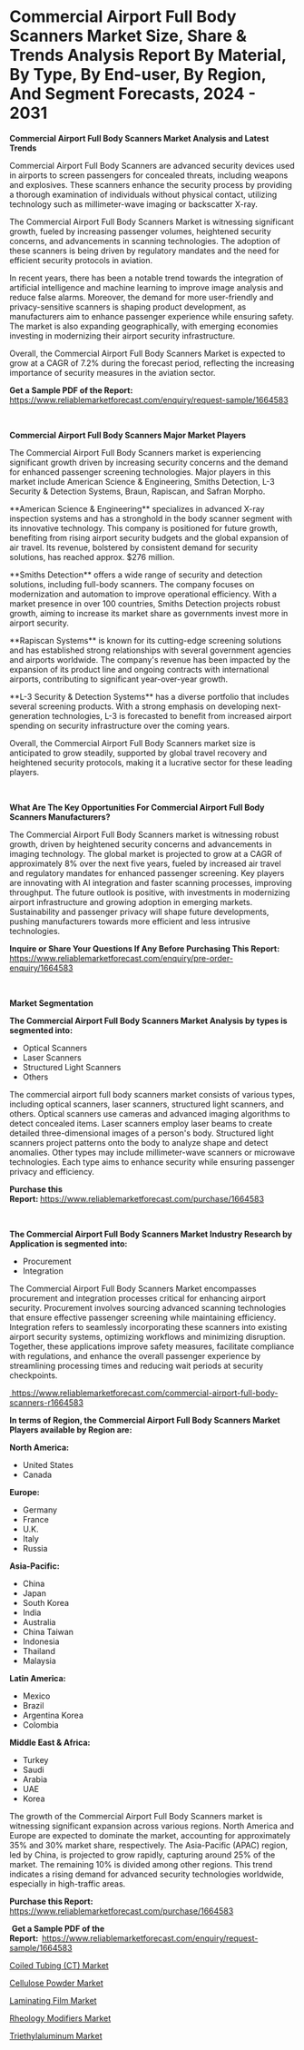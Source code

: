 <p><h1>Commercial Airport Full Body Scanners Market Size, Share & Trends Analysis Report By Material, By Type, By End-user, By Region, And Segment Forecasts, 2024 - 2031</h1></p><p><strong>Commercial Airport Full Body Scanners Market Analysis and Latest Trends</strong></p>
<p><p>Commercial Airport Full Body Scanners are advanced security devices used in airports to screen passengers for concealed threats, including weapons and explosives. These scanners enhance the security process by providing a thorough examination of individuals without physical contact, utilizing technology such as millimeter-wave imaging or backscatter X-ray.</p><p>The Commercial Airport Full Body Scanners Market is witnessing significant growth, fueled by increasing passenger volumes, heightened security concerns, and advancements in scanning technologies. The adoption of these scanners is being driven by regulatory mandates and the need for efficient security protocols in aviation.</p><p>In recent years, there has been a notable trend towards the integration of artificial intelligence and machine learning to improve image analysis and reduce false alarms. Moreover, the demand for more user-friendly and privacy-sensitive scanners is shaping product development, as manufacturers aim to enhance passenger experience while ensuring safety. The market is also expanding geographically, with emerging economies investing in modernizing their airport security infrastructure.</p><p>Overall, the Commercial Airport Full Body Scanners Market is expected to grow at a CAGR of 7.2% during the forecast period, reflecting the increasing importance of security measures in the aviation sector.</p></p>
<p><strong>Get a Sample PDF of the Report:&nbsp;</strong> <a href="https://www.reliablemarketforecast.com/enquiry/request-sample/1664583?utm_campaign=1169&utm_medium=2&utm_source=Github&utm_content=ia&utm_term=09122024&utm_id=commercial-airport-full-body-scanners">https://www.reliablemarketforecast.com/enquiry/request-sample/1664583</a></p>
<p>&nbsp;</p>
<p><strong>Commercial Airport Full Body Scanners Major Market Players</strong></p>
<p><p>The Commercial Airport Full Body Scanners market is experiencing significant growth driven by increasing security concerns and the demand for enhanced passenger screening technologies. Major players in this market include American Science & Engineering, Smiths Detection, L-3 Security & Detection Systems, Braun, Rapiscan, and Safran Morpho.</p><p>**American Science & Engineering** specializes in advanced X-ray inspection systems and has a stronghold in the body scanner segment with its innovative technology. This company is positioned for future growth, benefiting from rising airport security budgets and the global expansion of air travel. Its revenue, bolstered by consistent demand for security solutions, has reached approx. $276 million.</p><p>**Smiths Detection** offers a wide range of security and detection solutions, including full-body scanners. The company focuses on modernization and automation to improve operational efficiency. With a market presence in over 100 countries, Smiths Detection projects robust growth, aiming to increase its market share as governments invest more in airport security.</p><p>**Rapiscan Systems** is known for its cutting-edge screening solutions and has established strong relationships with several government agencies and airports worldwide. The company's revenue has been impacted by the expansion of its product line and ongoing contracts with international airports, contributing to significant year-over-year growth.</p><p>**L-3 Security & Detection Systems** has a diverse portfolio that includes several screening products. With a strong emphasis on developing next-generation technologies, L-3 is forecasted to benefit from increased airport spending on security infrastructure over the coming years.</p><p>Overall, the Commercial Airport Full Body Scanners market size is anticipated to grow steadily, supported by global travel recovery and heightened security protocols, making it a lucrative sector for these leading players.</p></p>
<p>&nbsp;</p>
<p><strong>What Are The Key Opportunities For Commercial Airport Full Body Scanners Manufacturers?</strong></p>
<p><p>The Commercial Airport Full Body Scanners market is witnessing robust growth, driven by heightened security concerns and advancements in imaging technology. The global market is projected to grow at a CAGR of approximately 8% over the next five years, fueled by increased air travel and regulatory mandates for enhanced passenger screening. Key players are innovating with AI integration and faster scanning processes, improving throughput. The future outlook is positive, with investments in modernizing airport infrastructure and growing adoption in emerging markets. Sustainability and passenger privacy will shape future developments, pushing manufacturers towards more efficient and less intrusive technologies.</p></p>
<p><strong>Inquire or Share Your Questions If Any Before Purchasing This Report:</strong> <a href="https://www.reliablemarketforecast.com/enquiry/pre-order-enquiry/1664583?utm_campaign=1169&utm_medium=2&utm_source=Github&utm_content=ia&utm_term=09122024&utm_id=commercial-airport-full-body-scanners">https://www.reliablemarketforecast.com/enquiry/pre-order-enquiry/1664583</a></p>
<p>&nbsp;</p>
<p><strong>Market Segmentation</strong></p>
<p><strong>The Commercial Airport Full Body Scanners Market Analysis by types is segmented into:</strong></p>
<p><ul><li>Optical Scanners</li><li>Laser Scanners</li><li>Structured Light Scanners</li><li>Others</li></ul></p>
<p><p>The commercial airport full body scanners market consists of various types, including optical scanners, laser scanners, structured light scanners, and others. Optical scanners use cameras and advanced imaging algorithms to detect concealed items. Laser scanners employ laser beams to create detailed three-dimensional images of a person's body. Structured light scanners project patterns onto the body to analyze shape and detect anomalies. Other types may include millimeter-wave scanners or microwave technologies. Each type aims to enhance security while ensuring passenger privacy and efficiency.</p></p>
<p><strong>Purchase this Report:&nbsp;</strong><a href="https://www.reliablemarketforecast.com/purchase/1664583?utm_campaign=1169&utm_medium=2&utm_source=Github&utm_content=ia&utm_term=09122024&utm_id=commercial-airport-full-body-scanners">https://www.reliablemarketforecast.com/purchase/1664583</a></p>
<p>&nbsp;</p>
<p><strong>The Commercial Airport Full Body Scanners Market Industry Research by Application is segmented into:</strong></p>
<p><ul><li>Procurement</li><li>Integration</li></ul></p>
<p><p>The Commercial Airport Full Body Scanners Market encompasses procurement and integration processes critical for enhancing airport security. Procurement involves sourcing advanced scanning technologies that ensure effective passenger screening while maintaining efficiency. Integration refers to seamlessly incorporating these scanners into existing airport security systems, optimizing workflows and minimizing disruption. Together, these applications improve safety measures, facilitate compliance with regulations, and enhance the overall passenger experience by streamlining processing times and reducing wait periods at security checkpoints.</p></p>
<p><a href="https://www.reliablemarketforecast.com/commercial-airport-full-body-scanners-r1664583?utm_campaign=1169&utm_medium=2&utm_source=Github&utm_content=ia&utm_term=09122024&utm_id=commercial-airport-full-body-scanners">&nbsp;https://www.reliablemarketforecast.com/commercial-airport-full-body-scanners-r1664583</a></p>
<p><strong>In terms of Region, the Commercial Airport Full Body Scanners Market Players available by Region are:</strong></p>
<p>
    <p> <strong> North America: </strong>
        <ul>
            <li>United States</li>
            <li>Canada</li>
        </ul>
        </p> 
    <p> <strong> Europe: </strong>
        <ul>
            <li>Germany</li>
            <li>France</li>
            <li>U.K.</li>
            <li>Italy</li>
            <li>Russia</li>
        </ul>
        </p> 
    <p> <strong> Asia-Pacific: </strong>
        <ul>
            <li>China</li>
            <li>Japan</li>
            <li>South Korea</li>
            <li>India</li>
            <li>Australia</li>
            <li>China Taiwan</li>
            <li>Indonesia</li>
            <li>Thailand</li>
            <li>Malaysia</li>
        </ul>
        </p> 
    <p> <strong> Latin America: </strong>
        <ul>
            <li>Mexico</li>
            <li>Brazil</li>
            <li>Argentina Korea</li>
            <li>Colombia</li>
        </ul>
        </p> 
    <p> <strong> Middle East & Africa: </strong>
        <ul>
            <li>Turkey</li>
            <li>Saudi</li>
            <li>Arabia</li>
            <li>UAE</li>
            <li>Korea</li>
        </ul>
    </p>
    </p>
<p><p>The growth of the Commercial Airport Full Body Scanners market is witnessing significant expansion across various regions. North America and Europe are expected to dominate the market, accounting for approximately 35% and 30% market share, respectively. The Asia-Pacific (APAC) region, led by China, is projected to grow rapidly, capturing around 25% of the market. The remaining 10% is divided among other regions. This trend indicates a rising demand for advanced security technologies worldwide, especially in high-traffic areas.</p></p>
<p><strong>Purchase this Report: </strong><a href="https://www.reliablemarketforecast.com/purchase/1664583?utm_campaign=1169&utm_medium=2&utm_source=Github&utm_content=ia&utm_term=09122024&utm_id=commercial-airport-full-body-scanners">https://www.reliablemarketforecast.com/purchase/1664583</a></p>
<p>&nbsp;<strong>Get a Sample PDF of the Report:&nbsp;&nbsp;</strong><a href="https://www.reliablemarketforecast.com/enquiry/request-sample/1664583?utm_campaign=1169&utm_medium=2&utm_source=Github&utm_content=ia&utm_term=09122024&utm_id=commercial-airport-full-body-scanners">https://www.reliablemarketforecast.com/enquiry/request-sample/1664583</a></p>
<p><strong></strong></p>
<p><p><a href="https://github.com/pizolina/Market-Research-Report-List-6/blob/main/coiled-tubing-ct-market.md?utm_campaign=1169&utm_medium=2&utm_source=Github&utm_content=ia&utm_term=09122024&utm_id=commercial-airport-full-body-scanners">Coiled Tubing (CT) Market</a></p><p><a href="https://www.linkedin.com/pulse/overview-cellulose-powder-markets-expected-compoundannual-axpve?utm_campaign=1169&utm_medium=2&utm_source=Github&utm_content=ia&utm_term=09122024&utm_id=commercial-airport-full-body-scanners">Cellulose Powder Market</a></p><p><a href="https://www.linkedin.com/pulse/laminating-film-market-size-growing-cagr-9-from-2024-2031-86s4e?utm_campaign=1169&utm_medium=2&utm_source=Github&utm_content=ia&utm_term=09122024&utm_id=commercial-airport-full-body-scanners">Laminating Film Market</a></p><p><a href="https://www.linkedin.com/pulse/rheology-modifiers-market-outlook-2024-2031-regional-growth-oyvee?utm_campaign=1169&utm_medium=2&utm_source=Github&utm_content=ia&utm_term=09122024&utm_id=commercial-airport-full-body-scanners">Rheology Modifiers Market</a></p><p><a href="https://www.linkedin.com/pulse/triethylaluminum-market-trend-projected-continue-rapid-growth-zpqye?utm_campaign=1169&utm_medium=2&utm_source=Github&utm_content=ia&utm_term=09122024&utm_id=commercial-airport-full-body-scanners">Triethylaluminum Market</a></p></p>